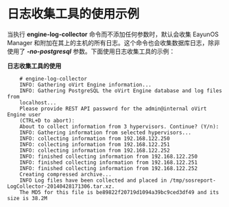 # 日志收集工具的使用示例

当执行 **engine-log-collector** 命令而不添加任何参数时，默认会收集 EayunOS Manager 和附加在其上的主机的所有日志。这个命令也会收集数据库日志，除非使用了 ***-no-postgresql*** 参数。下面使用日志收集工具的示例：

**日志收集工具的使用**

```
    # engine-log-collector
    INFO: Gathering oVirt Engine information...
    INFO: Gathering PostgreSQL the oVirt Engine database and log files from
    localhost...
    Please provide REST API password for the admin@internal oVirt Engine user
    (CTRL+D to abort):
    About to collect information from 3 hypervisors. Continue? (Y/n):
    INFO: Gathering information from selected hypervisors...
    INFO: collecting information from 192.168.122.250
    INFO: collecting information from 192.168.122.251
    INFO: collecting information from 192.168.122.252
    INFO: finished collecting information from 192.168.122.250
    INFO: finished collecting information from 192.168.122.251
    INFO: finished collecting information from 192.168.122.252
    Creating compressed archive...
    INFO Log files have been collected and placed in /tmp/sosreport-LogCollector-20140428171306.tar.xz.
    The MD5 for this file is be89822f20719d1094a39bc9ced3df49 and its size is 38.2M
```
